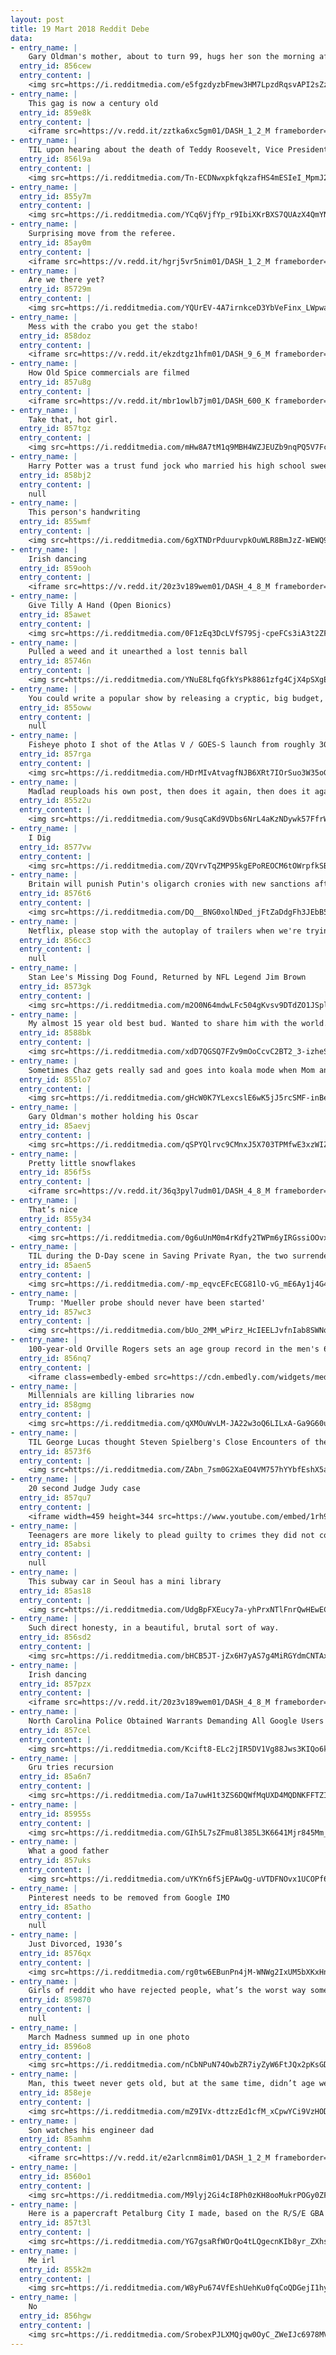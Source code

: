 ```yaml
---
layout: post
title: 19 Mart 2018 Reddit Debe
data:
- entry_name: |
    Gary Oldman's mother, about to turn 99, hugs her son the morning after he won his first Academy Award.
  entry_id: 856cew
  entry_content: |
    <img src=https://i.redditmedia.com/e5fgzdyzbFmew3HM7LpzdRqsvAPI2sZzLB7hIUykdCA.jpg?fm=jpg&s=28113dac969b83e4643cd2dbccff3d17 frameborder=0>
- entry_name: |
    This gag is now a century old
  entry_id: 859e8k
  entry_content: |
    <iframe src=https://v.redd.it/zztka6xc5gm01/DASH_1_2_M frameborder=0></iframe>
- entry_name: |
    TIL upon hearing about the death of Teddy Roosevelt, Vice President Thomas R. Marshal declared “death had to take him in his sleep, for if he was awake there’d have been a fight”
  entry_id: 856l9a
  entry_content: |
    <img src=https://i.redditmedia.com/Tn-ECDNwxpkfqkzafHS4mESIeI_MpmJ2crjzB3VmMEc.jpg?fm=jpg&s=2c7b666921323de10b8576aae5e19f5f frameborder=0>
- entry_name: |
  entry_id: 855y7m
  entry_content: |
    <img src=https://i.redditmedia.com/YCq6VjfYp_r9IbiXKrBXS7QUAzX4QmYN0KtaDBTUwCs.jpg?fm=jpg&s=ad1dbcb1055fdd14593892443667b014 frameborder=0>
- entry_name: |
    Surprising move from the referee.
  entry_id: 85ay0m
  entry_content: |
    <iframe src=https://v.redd.it/hgrj5vr5nim01/DASH_1_2_M frameborder=0></iframe>
- entry_name: |
    Are we there yet?
  entry_id: 85729m
  entry_content: |
    <img src=https://i.redditmedia.com/YQUrEV-4A7irnkceD3YbVeFinx_LWpwalLh9tekfqGo.jpg?fm=jpg&s=15adeca87d41d95e0f917ea7406bb4b7 frameborder=0>
- entry_name: |
    Mess with the crabo you get the stabo!
  entry_id: 858doz
  entry_content: |
    <iframe src=https://v.redd.it/ekzdtgz1hfm01/DASH_9_6_M frameborder=0></iframe>
- entry_name: |
    How Old Spice commercials are filmed
  entry_id: 857u8g
  entry_content: |
    <iframe src=https://v.redd.it/mbr1owlb7jm01/DASH_600_K frameborder=0></iframe>
- entry_name: |
    Take that, hot girl.
  entry_id: 857tgz
  entry_content: |
    <img src=https://i.redditmedia.com/mHw8A7tM1q9MBH4WZJEUZb9nqPQ5V7Fc-7r4NuXEdXs.jpg?fm=jpg&s=5c5a73d174f71e67dfec55b2d2bffbc2 frameborder=0>
- entry_name: |
    Harry Potter was a trust fund jock who married his high school sweetheart and became a cop.
  entry_id: 858bj2
  entry_content: |
    null
- entry_name: |
    This person's handwriting
  entry_id: 855wmf
  entry_content: |
    <img src=https://i.redditmedia.com/6gXTNDrPduurvpkOuWLR8BmJzZ-WEWQ9fcOIhmlqjc0.jpg?fm=jpg&s=b44e70791845e14ee1e49cf6f97644f0 frameborder=0>
- entry_name: |
    Irish dancing
  entry_id: 859ooh
  entry_content: |
    <iframe src=https://v.redd.it/20z3v189wem01/DASH_4_8_M frameborder=0></iframe>
- entry_name: |
    Give Tilly A Hand (Open Bionics)
  entry_id: 85awet
  entry_content: |
    <img src=https://i.redditmedia.com/0F1zEq3DcLVfS79Sj-cpeFCs3iA3t2ZFPTwKartJbjU.gif?fm=jpg&s=78d75288c223a29db076ce33c43090a0 frameborder=0>
- entry_name: |
    Pulled a weed and it unearthed a lost tennis ball
  entry_id: 85746n
  entry_content: |
    <img src=https://i.redditmedia.com/YNuE8LfqGfkYsPk8861zfg4CjX4pSXgEq22wP_urnLE.jpg?fm=jpg&s=c22afdfde271d7ad2fd511a6978fbc8b frameborder=0>
- entry_name: |
    You could write a popular show by releasing a cryptic, big budget, highly promoted teaser trailer and then lifting all the major plot points from fan theories on the Internet.
  entry_id: 855oww
  entry_content: |
    null
- entry_name: |
    Fisheye photo I shot of the Atlas V / GOES-S launch from roughly 300ft away. My lens was destroyed, but the photo was worth it!
  entry_id: 857rga
  entry_content: |
    <img src=https://i.redditmedia.com/HDrMIvAtvagfNJB6XRt7IOrSuo3W35oGmzUhQ99helI.jpg?fm=jpg&s=18f5060bcaf0eb9a95f323d6f7e5caa4 frameborder=0>
- entry_name: |
    Madlad reuploads his own post, then does it again, then does it again
  entry_id: 855z2u
  entry_content: |
    <img src=https://i.redditmedia.com/9usqCaKd9VDbs6NrL4aKzNDywk57FfrWatHvEvCXIKU.jpg?fm=jpg&s=a8984983f85eb1d5c051b64b5f39a851 frameborder=0>
- entry_name: |
    I Dig
  entry_id: 8577vw
  entry_content: |
    <img src=https://i.redditmedia.com/ZQVrvTqZMP95kgEPoREOCM6tOWrpfkSB4m8CGpKLuDQ.jpg?fm=jpg&s=34a77100fd86b4e14b4463badb2f3b71 frameborder=0>
- entry_name: |
    Britain will punish Putin's oligarch cronies with new sanctions after spy poisoning
  entry_id: 8576t6
  entry_content: |
    <img src=https://i.redditmedia.com/DQ__BNG0xolNDed_jFtZaDdgFh3JEbB595iNlINr6-g.jpg?fm=jpg&s=4e0f1013ff9575ccd2674819bec3c16e frameborder=0>
- entry_name: |
    Netflix, please stop with the autoplay of trailers when we're trying to browse the titles.
  entry_id: 856cc3
  entry_content: |
    null
- entry_name: |
    Stan Lee's Missing Dog Found, Returned by NFL Legend Jim Brown
  entry_id: 8573gk
  entry_content: |
    <img src=https://i.redditmedia.com/m2O0N64mdwLFc504gKvsv9DTdZO1JSpljOnF_XLEnvE.jpg?fm=jpg&s=401213022091604f76641aec26c9927e frameborder=0>
- entry_name: |
    My almost 15 year old best bud. Wanted to share him with the world.
  entry_id: 8588bk
  entry_content: |
    <img src=https://i.redditmedia.com/xdD7QGSQ7FZv9mOoCcvC2BT2_3-izheS5qYtoJBHOOg.jpg?fm=jpg&s=fe3ab75ff87bf52aabb459b79154171c frameborder=0>
- entry_name: |
    Sometimes Chaz gets really sad and goes into koala mode when Mom and Dad are about to leave.
  entry_id: 855lo7
  entry_content: |
    <img src=https://i.redditmedia.com/gHcW0K7YLexcslE6wK5jJ5rcSMF-inBeAbkUCdEeFK0.jpg?fm=jpg&s=617c9486c1b55e21f96cb93ac5580f8f frameborder=0>
- entry_name: |
    Gary Oldman's mother holding his Oscar
  entry_id: 85aevj
  entry_content: |
    <img src=https://i.redditmedia.com/qSPYQlrvc9CMnxJ5X703TPMfwE3xzWIZK_pt_DDtbJk.jpg?fm=jpg&s=73c52521164d48c52a4e60e26d1a87dc frameborder=0>
- entry_name: |
    Pretty little snowflakes
  entry_id: 856f5s
  entry_content: |
    <iframe src=https://v.redd.it/36q3pyl7udm01/DASH_4_8_M frameborder=0></iframe>
- entry_name: |
    That’s nice
  entry_id: 855y34
  entry_content: |
    <img src=https://i.redditmedia.com/0g6uUnM0m4rKdfy2TWPm6yIRGssiOOvx4A-zESF4rMw.jpg?fm=jpg&s=5e2229593294bcbbd15236d06575c8e6 frameborder=0>
- entry_name: |
    TIL during the D-Day scene in Saving Private Ryan, the two surrendering Germans, killed by American soldiers, were saying in Czech: Please don't shoot me! I'm not German, I'm Czech, I didn't kill anyone! The American soldiers jokingly translate it as Look, I washed for supper!
  entry_id: 85aen5
  entry_content: |
    <img src=https://i.redditmedia.com/-mp_eqvcEFcECG81lO-vG_mE6Ay1j4G414YbWYbCMwU.jpg?fm=jpg&s=17af78340951078f2564c5a29ff807e6 frameborder=0>
- entry_name: |
    Trump: 'Mueller probe should never have been started'
  entry_id: 857wc3
  entry_content: |
    <img src=https://i.redditmedia.com/bUo_2MM_wPirz_HcIEELJvfnIab8SWNo6CyCMASct4c.jpg?fm=jpg&s=a787487fe8bb0318c936da13e6edbfa5 frameborder=0>
- entry_name: |
    100-year-old Orville Rogers sets an age group record in the men's 60m!
  entry_id: 856nq7
  entry_content: |
    <iframe class=embedly-embed src=https://cdn.embedly.com/widgets/media.html?src=https%3A%2F%2Fgfycat.com%2Fifr%2FAccurateViciousBullfrog&url=https%3A%2F%2Fgfycat.com%2FAccurateViciousBullfrog&image=https%3A%2F%2Fthumbs.gfycat.com%2FAccurateViciousBullfrog-size_restricted.gif&key=522baf40bd3911e08d854040d3dc5c07&type=text%2Fhtml&schema=gfycat width=600 height=338 scrolling=no frameborder=0 allowfullscreen></iframe>
- entry_name: |
    Millennials are killing libraries now
  entry_id: 858gmg
  entry_content: |
    <img src=https://i.redditmedia.com/qXMOuWvLM-JA22w3oQ6LILxA-Ga9G60uv4eyQmA_Lv8.jpg?fm=jpg&s=380e35cd756bf731f65a577a4a96049c frameborder=0>
- entry_name: |
    TIL George Lucas thought Steven Spielberg's Close Encounters of the Third Kind would out perform Star Wars so he proposed they trade 2.5% of the profit on each other's films; Spielberg took the trade, and still receives 2.5% of the profits from Star Wars.
  entry_id: 8573f6
  entry_content: |
    <img src=https://i.redditmedia.com/ZAbn_7sm0G2XaEO4VM757hYYbfEshX5aKwsb1KyOMNQ.jpg?fm=jpg&s=801d6218cffefdea5161d7de7a7cd125 frameborder=0>
- entry_name: |
    20 second Judge Judy case
  entry_id: 857qu7
  entry_content: |
    <iframe width=459 height=344 src=https://www.youtube.com/embed/1rh9w-CYBcM?feature=oembed&enablejsapi=1&enablejsapi=1&enablejsapi=1 frameborder=0 allow=autoplay; encrypted-media allowfullscreen></iframe>
- entry_name: |
    Teenagers are more likely to plead guilty to crimes they did not commit because they are less able to make mature decisions, new research shows. Other research has found adolescents are less able to perceive risk and resist the influence of peers because of developmental immaturity.
  entry_id: 85absi
  entry_content: |
    null
- entry_name: |
    This subway car in Seoul has a mini library
  entry_id: 85as18
  entry_content: |
    <img src=https://i.redditmedia.com/UdgBpFXEucy7a-yhPrxNTlFnrQwHEwECEFv9pppiywU.jpg?fm=jpg&s=1c20b0bc135c628b4d0b44311b6793ef frameborder=0>
- entry_name: |
    Such direct honesty, in a beautiful, brutal sort of way.
  entry_id: 856sd2
  entry_content: |
    <img src=https://i.redditmedia.com/bHCB5JT-jZx6H7yAS7g4MiRGYdmCNTAxpWYp842mRIw.jpg?fm=jpg&s=6f8097cd08ce24495737610d7ee1202c frameborder=0>
- entry_name: |
    Irish dancing
  entry_id: 857pzx
  entry_content: |
    <iframe src=https://v.redd.it/20z3v189wem01/DASH_4_8_M frameborder=0></iframe>
- entry_name: |
    North Carolina Police Obtained Warrants Demanding All Google Users Near Four Crime Scenes
  entry_id: 857cel
  entry_content: |
    <img src=https://i.redditmedia.com/Kcift8-ELc2jIR5DV1Vg88Jws3KIQo6kyxGWABk2nb4.jpg?fm=jpg&s=e7980c6073564ce375e2d2d6aad0abed frameborder=0>
- entry_name: |
    Gru tries recursion
  entry_id: 85a6n7
  entry_content: |
    <img src=https://i.redditmedia.com/Ia7uwH1t3ZS6DQWfMqUXD4MQDNKFFTZIbT1f9pXoIlg.jpg?fm=jpg&s=ae69484ce2a6181cf4909dc758a22134 frameborder=0>
- entry_name: |
  entry_id: 85955s
  entry_content: |
    <img src=https://i.redditmedia.com/GIh5L7sZFmu8l385L3K6641Mjr845Mm_2Loz42FCTos.jpg?fm=jpg&s=690ef86c8d8474f52641be2afcc9c283 frameborder=0>
- entry_name: |
    What a good father
  entry_id: 857uks
  entry_content: |
    <img src=https://i.redditmedia.com/uYKYn6fSjEPAwQg-uVTDFNOvx1UCOPf6v1Lgsd8ql1k.png?fm=jpg&s=4ac8f27833267579514f59ed33a3d613 frameborder=0>
- entry_name: |
    Pinterest needs to be removed from Google IMO
  entry_id: 85atho
  entry_content: |
    null
- entry_name: |
    Just Divorced, 1930’s
  entry_id: 8576qx
  entry_content: |
    <img src=https://i.redditmedia.com/rg0tw6EBunPn4jM-WNWg2IxUM5bXKxHnAVHeEdFSNME.jpg?fm=jpg&s=8cc6424f5271c42355c8372ad9a917c2 frameborder=0>
- entry_name: |
    Girls of reddit who have rejected people, what’s the worst way someone has taken it?
  entry_id: 859870
  entry_content: |
    null
- entry_name: |
    March Madness summed up in one photo
  entry_id: 8596o8
  entry_content: |
    <img src=https://i.redditmedia.com/nCbNPuN74OwbZR7iyZyW6FtJQx2pKsGDhQAFlpo3sy0.jpg?fm=jpg&s=85ba4c9d922e52f8c9092f24f3e130e0 frameborder=0>
- entry_name: |
    Man, this tweet never gets old, but at the same time, didn’t age well at all.
  entry_id: 858eje
  entry_content: |
    <img src=https://i.redditmedia.com/mZ9IVx-dttzzEd1cfM_xCpwYCi9VzHODknjQY7tUN-s.jpg?fm=jpg&s=35ae34cb164e2fe76c5ffc31a349c71d frameborder=0>
- entry_name: |
    Son watches his engineer dad
  entry_id: 85amhm
  entry_content: |
    <iframe src=https://v.redd.it/e2arlcnm8im01/DASH_1_2_M frameborder=0></iframe>
- entry_name: |
  entry_id: 8560o1
  entry_content: |
    <img src=https://i.redditmedia.com/M9lyj2Gi4cI8Ph0zKH8ooMukrPOGy0ZFFfRuYnboO_g.jpg?fm=jpg&s=0d1d5411e31265fb5e0b027880271964 frameborder=0>
- entry_name: |
    Here is a papercraft Petalburg City I made, based on the R/S/E GBA games
  entry_id: 857t3l
  entry_content: |
    <img src=https://i.redditmedia.com/YG7gsaRfWOrQo4tLQgecnKIb8yr_ZXhsG6xMLXFr5Qw.jpg?fm=jpg&s=6164f8f5531091ba932d9a7e39306c9e frameborder=0>
- entry_name: |
    Me irl
  entry_id: 855k2m
  entry_content: |
    <img src=https://i.redditmedia.com/W8yPu674VfEshUehKu0fqCoQDGejI1hyEtiSOH4XAzQ.jpg?fm=jpg&s=fed2031bcec0f73bf7a210bc1eb334fb frameborder=0>
- entry_name: |
    No
  entry_id: 856hgw
  entry_content: |
    <img src=https://i.redditmedia.com/SrobexPJLXMQjqw0OyC_ZWeIJc6978MVAoRC7nU4VM0.jpg?fm=jpg&s=8e9f6114e537eb3e9dbe67dd5826934a frameborder=0>
---
```

